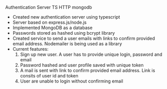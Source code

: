 Authentication Server TS HTTP mongodb
- Created new authentication server using typescript
- Server based on express.js/node.js
- Implemented MongoDB as a database
- Passwords stored as hashed using bcrypt library
- Created service to send a user emails with links to confirm provided email address. Nodemailer is being used as a library
- Current features:
  1. Sign up new user. A user has to provide unique login, password and email
  2. Password hashed and user profile saved with unique token
  3. A mail is sent with link to confirm provided email address. Link is consits of user id and token
  4. User are unable to login without confirming email